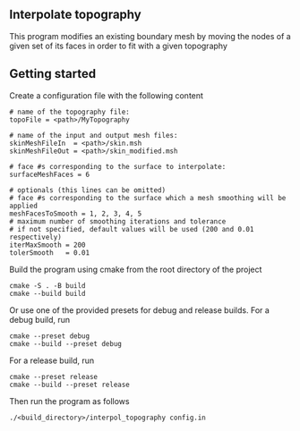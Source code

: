 Interpolate topography
--------

This program modifies an existing boundary mesh by moving the nodes of a given set of its faces in order to fit with a given topography

Getting started
--------

Create a configuration file with the following content
```
# name of the topography file:
topoFile = <path>/MyTopography

# name of the input and output mesh files:
skinMeshFileIn  = <path>/skin.msh
skinMeshFileOut = <path>/skin_modified.msh

# face #s corresponding to the surface to interpolate:
surfaceMeshFaces = 6

# optionals (this lines can be omitted)
# face #s corresponding to the surface which a mesh smoothing will be applied
meshFacesToSmooth = 1, 2, 3, 4, 5
# maximum number of smoothing iterations and tolerance
# if not specified, default values will be used (200 and 0.01 respectively)
iterMaxSmooth = 200
tolerSmooth   = 0.01
```

Build the program using cmake from the root directory of the project
```
cmake -S . -B build
cmake --build build
```

Or use one of the provided presets for debug and release builds. For a debug build, run
```
cmake --preset debug
cmake --build --preset debug
```
For a release build, run
```
cmake --preset release
cmake --build --preset release
```

Then run the program as follows
```
./<build_directory>/interpol_topography config.in